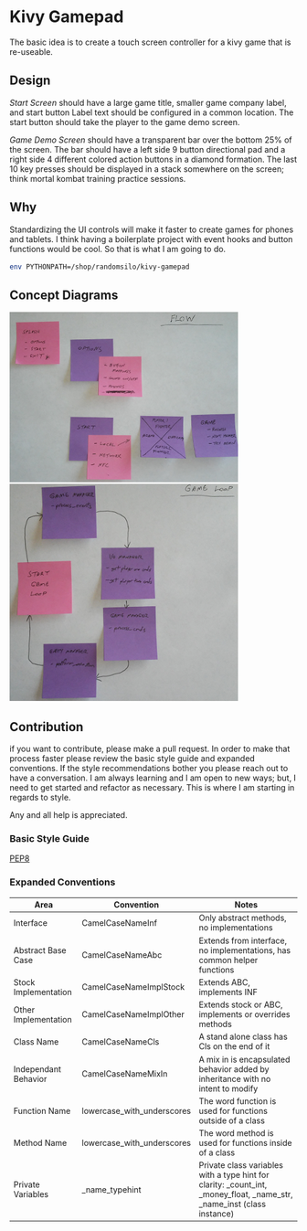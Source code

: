 # Kivy Gamepad

The basic idea is to create a touch screen controller for a kivy game that is re-useable.

## Design

*Start Screen* should have a large game title, smaller game company label, and start button
Label text should be configured in a common location.
The start button should take the player to the game demo screen.

*Game Demo Screen* should have a transparent bar over the bottom 25% of the screen.
The bar should have a left side 9 button directional pad and a right side 4 different colored action buttons in a diamond formation.
The last 10 key presses should be displayed in a stack somewhere on the screen; think mortal kombat training practice sessions.

## Why

Standardizing the UI controls will make it faster to create games for phones and tablets.
I think having a boilerplate project with event hooks and button functions would be cool.
So that is what I am going to do.

```bash
env PYTHONPATH=/shop/randomsilo/kivy-gamepad
```

## Concept Diagrams

![Basic Flow](./images/flow_w400.png)
![Game Loop](./images/game_loop_w400.png)


## Contribution

if you want to contribute, please make a pull request.
In order to make that process faster please review the basic style guide and expanded conventions.
If the style recommendations bother you please reach out to have a conversation.
I am always learning and I am open to new ways; but, I need to get started and refactor as necessary.
This is where I am starting in regards to style.

Any and all help is appreciated.

### Basic Style Guide

[PEP8](https://www.python.org/dev/peps/pep-0008/)

### Expanded Conventions

Area  | Convention | Notes
--- | --- | ---
Interface            | CamelCaseNameInf | Only abstract methods, no implementations
Abstract Base Case   | CamelCaseNameAbc | Extends from interface, no implementations, has common helper functions
Stock Implementation | CamelCaseNameImplStock | Extends ABC, implements INF
Other Implementation | CamelCaseNameImplOther | Extends stock or ABC, implements or overrides methods
Class Name           | CamelCaseNameCls | A stand alone class has Cls on the end of it
Independant Behavior | CamelCaseNameMixIn | A mix in is encapsulated behavior added by inheritance with no intent to modify
Function Name        | lowercase_with_underscores | The word function is used for functions outside of a class
Method Name          | lowercase_with_underscores | The word method is used for functions inside of a class
Private Variables    | _name_typehint | Private class variables with a type hint for clarity: _count_int, _money_float, _name_str, _name_inst (class instance)

